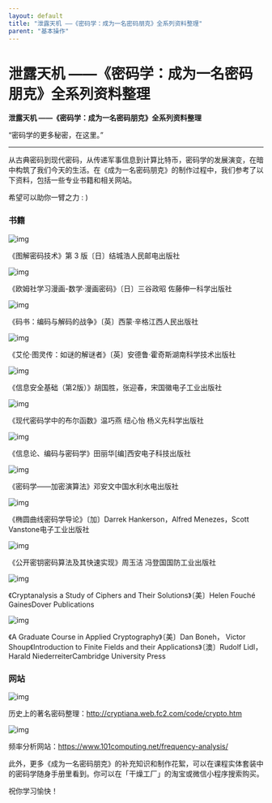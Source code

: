 ```yaml
---
layout: default
title: "泄露天机 ——《密码学：成为一名密码朋克》全系列资料整理"
parent: "基本操作"
---
```


# 泄露天机 ——《密码学：成为一名密码朋克》全系列资料整理

**泄露天机 ——《密码学：成为一名密码朋克》全系列资料整理**

“密码学的更多秘密，在这里。”

***

从古典密码到现代密码，从传递军事信息到计算比特币，密码学的发展演变，在暗中构筑了我们今天的生活。在《成为一名密码朋克》的制作过程中，我们参考了以下资料，包括一些专业书籍和相关网站。

希望可以助你一臂之力 : )

### 书籍

![img](https://jibencaozuo.com/static/media/01.32c5abfc.png)

《图解密码技术》第 3 版〔日〕结城浩人民邮电出版社

![img](https://jibencaozuo.com/static/media/02.44339be4.png)

《欧姆社学习漫画-数学·漫画密码》〔日〕三谷政昭 佐藤伸一科学出版社

![img](https://jibencaozuo.com/static/media/03.fe3ab433.png)

《码书：编码与解码的战争》〔英〕西蒙·辛格江西人民出版社

![img](https://jibencaozuo.com/static/media/04.992efd6c.png)

《艾伦·图灵传：如谜的解谜者》〔英〕安德鲁·霍奇斯湖南科学技术出版社

![img](https://jibencaozuo.com/static/media/05.7c1a2e71.png)

《信息安全基础（第2版）》胡国胜，张迎春，宋国徽电子工业出版社

![img](https://jibencaozuo.com/static/media/06.3ab43e1a.png)

《现代密码学中的布尔函数》温巧燕 纽心怡 杨义先科学出版社

![img](https://jibencaozuo.com/static/media/07.74c49b1d.png)

《信息论、编码与密码学》田丽华\[编]西安电子科技出版社

![img](https://jibencaozuo.com/static/media/08.fef6e666.png)

《密码学——加密演算法》邓安文中国水利水电出版社

![img](https://jibencaozuo.com/static/media/09.c0afb02e.png)

《椭圆曲线密码学导论》〔加〕Darrek Hankerson，Alfred Menezes，Scott Vanstone电子工业出版社

![img](https://jibencaozuo.com/static/media/10.a03397fd.png)

《公开密钥密码算法及其快速实现》周玉洁 冯登国国防工业出版社

![img](https://jibencaozuo.com/static/media/11.09092a38.png)

《Cryptanalysis a Study of Ciphers and Their Solutions》〔美〕Helen Fouché GainesDover Publications

![img](https://jibencaozuo.com/static/media/12.203b7c51.png)

《A Graduate Course in Applied Cryptography》〔美〕Dan Boneh， Victor Shoup《Introduction to Finite Fields and their Applications》〔澳〕Rudolf Lidl，Harald NiederreiterCambridge University Press

### 网站

![img](https://jibencaozuo.com/static/media/14.ce044394.png)

历史上的著名密码整理：http://cryptiana.web.fc2.com/code/crypto.htm

![img](https://jibencaozuo.com/static/media/15.5a6866e1.png)

频率分析网站：https://www.101computing.net/frequency-analysis/

此外，更多《成为一名密码朋克》的补充知识和制作花絮，可以在课程实体套装中的密码学随身手册里看到。你可以在「干燥工厂」的淘宝或微信小程序搜索购买。

祝你学习愉快！
